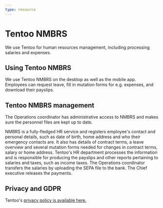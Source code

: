 ```yaml
---
type: resource
---
```


# Tentoo NMBRS

We use Tentoo for human resources management, including processing salaries and expenses.

## Using Tentoo NMBRS

We use Tentoo NMBRS on the desktop as well as the mobile app. Employees can request leave, fill in mutation forms for e.g. expenses, and download their payslips.

## Tentoo NMBRS management

The Operations coordinator has administrative access to NMBRS and makes sure the personnel files are kept up to date.

NMBRS is a fully-fledged HR service and registers employee's contact and personal details, such as date of birth, home address and who their emergency contacts are. It also has details of contract terms, a leave overview and several mutation forms needed for changes in contract terms, salary or home address. Tentoo's HR department processes the information and is responsible for producing the payslips and other reports pertaining to salaries and taxes, such as income taxes. The Operations coordinator transfers the salaries by uploading the SEPA file to the bank. The Chief executive releases the payments.

## Privacy and GDPR

Tentoo's [privacy policy is available here.](https://github.com/publiccodenet/about/blob/tentoo-gdpr/activities/tool-management/EN%20privacyverklaring%20en%20cookiebeleid%20website.pdf)
